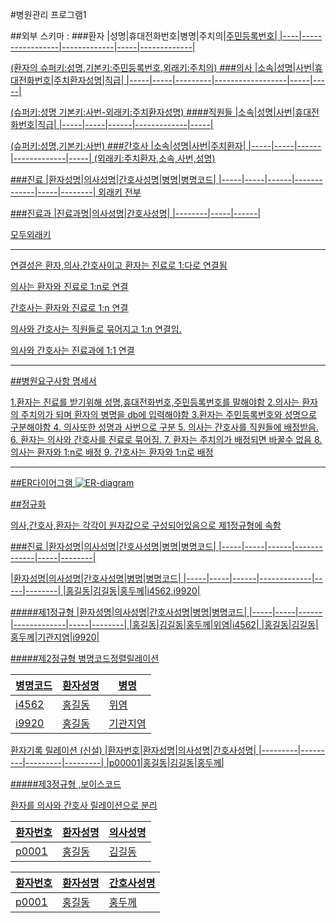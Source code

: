 #병원관리 프로그램1


##외부 스키마 :
###환자
|성명|휴대전화번호|병명|주치의|<u>주민등록번호|
|----|-----------------|-------------|-----|-------------|

 (환자의 슈퍼키:성명,기본키:주민등록번호,외래키:주치의)
###의사
|소속|성명|<u>사번|휴대전화번호|주치환자성명|직급|
|-----|-----|---------|------------------|-----|-----|


(슈퍼키:성명 기본키:사번-외래키:주치환자성명)
####직원들
|소속|성명|<u>사번|휴대전화번호|직급|
|-----|-----|------|-------------|-----|

(슈퍼키:성명,기본키:사번)
###간호사
|소속|성명|사번|주치환자|
|-----|-----|------|-------------|-----|
(외래키:주치환자,소속,사번,성명)

###진료
|환자성명|의사성명|간호사성명|병명|<u>병명코드|
|-----|-----|------|-------------|-----|--------|
외래키 전부

###진료과
|진료과명|의사성명|간호사성명|
|--------|-----|------|

모두외래키


-----------------------------------------------------------

연결성은 환자,의사,간호사이고  환자는 진료로  1:다로 연결됨

의사는 환자와 진료로 1:n로 연결

간호사는 환자와 진료로 1:n 연결

의사와 간호사는 직원들로 묶어지고 1:n 연결임.

의사와 간호사는 진료과에 1:1 연결

---------------------------------------------


##병원요구사항 명세서

1.환자는 진료를 받기위해 성명,휴대전화번호,주민등록번호를 말해야함
2.의사는 환자의 주치의가 되며 환자의 병명을 db에 입력해야함
3.환자는 주민등록번호와 성명으로 구분해야함
4. 의사또한 성명과 사번으로 구분
5. 의사는 간호사를 직원들에 배정받음.
6. 환자는 의사와 간호사를 진료로 묶어짐.
7. 환자는 주치의가 배정되면 바꿀수 없음
8. 의사는 환자와 1:n로 배정
9. 간호사는 환자와 1:n로 배정

-------------------------------------------------------------------

##ER다이어그램
![ER-diagram][logo]

[logo]:https://viewer.diagrams.net/?tags=%7B%7D&highlight=0000ff&edit=_blank&layers=1&nav=1&title=HOSPITAL%20D.B%20ERDIAGRAM#R5V1dl5s2EP01PJYD%2BgI92l43aZvsSc82TfrI2sSmxcbFbNbur69YJGMkZY1tQHLihz1GgLzMzJ25MxrZDpysdm%2FyaLN8n83j1AHefOfAOweAMAjZ33JgXw2gkA8s8mReDfn1wEPyX8wHPT76lMzjbePCIsvSItk0B2fZeh3PisZYlOfZc%2FOyL1na%2FNRNtIiVgYdZlKqjn5J5seSPBYJ6%2FG2cLJbik31CqzOrSFzMn2S7jObZ89EQnDpwkmdZUb1b7SZxWspOyOXTL%2FtP6bt%2FyJtff9%2F%2BG30c%2F%2FbH%2FZ8%2FVZP9fM4th0fI43Vx8dSjpykl9%2FcP4ce3u93nbeQ9LzN%2Bi%2Fc1Sp%2B4vJzpnUOpQ0NnOnHo1KHi6Yu9EGmePa3ncTmt58Dx8zIp4odNNCvPPjMbYmPLYpWyI5%2B9bfm%2F82f8GudFvDvSHH%2BWN3G2iot8zy7hZw9q4XYJKK6On2st%2B%2BKa5ZGGCR%2BLuGEtDlPXwmNvuPzOkCXQyHLijAInRM507IygE05UWS6z1ePT1pwcEZTl6Kly9DVyDPqSI1TlKEstXs9HpW9gR7M02m6TWVNYTQs9T3TxvOFQVMHlcRoVydemf9FJgd%2F6IUvY5x4EDiFqCBwC5OLmJNvsKZ%2FF%2FL5jSEtTybqDQJqoiPJFXCgTvajl8ESXawopmnoXPZbhQ1YXE2l1hqkm3ib%2FRY8vp7ym1qI0WaxLlTI9xTkbKK04Ya58xE%2Bskvm8vFGj0dcsiYcW%2FqG1Q28Bkta6vsriiSLH99fKMK%2BAqojwMSuKbDWkCHcN2Q0j0EDriukdD2shcEYaV2xDWCPWhbWwa3cc75Li89H7v8r3zAVWR3e7o1N3%2B4tceOU%2FT9tH366eINk%2FX%2Bzq8empenb2vq8Ywr0tXio05aW%2BEeKbupLuz7582cb9qEgNyLfi94CgLkJmxLTf87FWmCWf91%2BkOi5zI0bsKXRGSJWqeWJPJImaJva%2BynOuDCXnya5%2FZk%2BbEqdXMHsJDnRgZ68yKLuovbAl67m9r%2FIna8JmB0I0we59qvHMI2fsvVRaXoLd2PZ4R6yLd0BTC7x5oi9MpX%2BmL%2FvrK5j%2Byal6dv5AZfrW1COElf7oVB%2FqKve3SfURMO36oGrwmtJ9GWKgM7ayhi9L1DTVh6DrYHKe7Iam%2Bgh3RvURHtbbQ3W9xS6qL2zJeqoP1fKLNVS%2FAyGaoPpQV4S5capvQbzrvBBjAdUXpjI01b%2FC9ctUXzNV385frfPY47KMVScso%2FqaFbibadJpGvjB4M25vla1I%2BsZ%2FmE50BjDR52Xi86T3dAMHwedMXwcDNymo6a3djF8dH1RZxg6itS01ppw2YEQTTB8pGn3u3WGbz7MIU0nwM0zfGEqQzP8K1y%2FzPA1U%2FXt%2FNUM2ppivrDSH53ho%2FPy8XW2js%2BFqj%2Foqhu3ucq0X3vwto14R44Ua%2FyoGLtS%2F4g0DeAw79mw96SJWjZmMw1H%2B6PLNuUF215MTtci%2B%2B2wWy0tjavVEFJeo9hnmiabbWwuCEOC9Mo7sh1CVNsBvcVgTarZBapd6IWNIBzi19FdHnyI84Q9VknXjSJeKMUSxMtttQpQWyM%2BIG4z1AMYtAz1w6Eea5L2GuNjZwycUK1%2BGIe2skdJ0yyjMxJZmZ1BG5%2B3R%2BkUtI2BEdkFRkBdYX5C0z51cXAZJAm8CUjqerZFp0EZbUfOiFoISWobJDUrhTcabU%2FjlliFWwQV3EJ4KXNGMmghClwKbUOtJmNT12TK0Iqcsc9xHGL7cAwDSdqaXQJkUBxrEpPvFsehXTjGGhwHLghp%2FSIXwpoosMbYFaq1B9a6pValq%2FIGYH3oABTSDoEbAAXZgQ7Zpcb7AndfKTGhSAJ3YDolBi2dALEsI1ZJ%2BMXBXGXgVgZzosuKxyUFp1ZjXKLgLJS7YonEFAsnmk7qTgAeYtwAeOAj09GbALuAiz3Xk%2FJdD7k09OqXFG9b4zhUMmkfWJdJC32ctyXCOIyVEqSmtWdYDFtd3IKt4WlXcatKkmso%2Bg2lI0RdevxClyFVTZ8RsTHitvqiglvg2dJCH6LaGDw0zyZ9FcOIlEN7xlee2vsDu4pmOKAKUllG7B9F6wt9APGbX%2FyAgoDRpW%2FPa94b6IppN70WjcKmW8Ae0KrA1NI06avIRj3acBAEEeM03a4im0z3EFbWpFoDnfoulnhE4Lny%2F2Qe3%2Fqqmu2rzhhhV6ZptHSlCnaHpec91dB6ahY7ic%2FArvoXIlCKy5heWP6Su8CIZ1%2FSHOhrX%2BGYB9jyDb3xaAyltj7iqxm2jqGr3QLdfUFlX3Wy4QvhpwEOrAI4BsSF8CjVboI9vDQYYznzxiFw5TzePN6BFu%2B217qxr0DYRSqJHjQQBz9Qx0lgV%2FKMqOceZVMSSyPehRjGlLiiiizmAgzEUPkke%2FD8vTSiIIBdX5I9VHvKBu1FoboypeIsmXDHTOKIfxconbzypaA27laDmkb5YXer0fM8aU%2B71ZiY8z1fbUTimK82wsNAfe%2FLUePmnkudwhxPeuu2hKvjfXKwLmleu09OM1XP%2B%2BSo6kit2dor8GHpPjkoTdDfRjnabd2yY5JkWyePxJmh7L9bg9MHLsQYopBFZB%2BTJtsq204wI0YwZLkTgMi2CocvqjASjh%2F4YZYXy2yRraN0Wo9KhlJf8y7LNtyW%2Fo6LYs9%2F8Cp6KrJrovdp3x%2Ba8v3XRXZd6bcFg7KOnmLZ5%2BmbrbT0FClbWLqTb7fF4I4dIrVs6QV35RCxnQ6RHdY%2FR1ddXv%2BmH5z%2BDw%3D%3D

##정규화

의사,간호사,환자는 각각이 원자값으로 구성되어있음으로 제1정규형에 속함

###진료
|환자성명|의사성명|간호사성명|병명|<u>병명코드|
|-----|-----|------|-------------|-----|--------|

|환자성명|의사성명|간호사성명|병명|<u>병명코드|
|-----|-----|------|-------------|-----|--------|
|홍길동|김길동|홍두께|i4562,i9920|

#####제1정규형
|환자성명|의사성명|간호사성명|병명|<u>병명코드|
|-----|-----|------|-------------|-----|--------|
|홍길동|김길동|홍두께|위염|i4562|
|홍길동|김길동|홍두께|기관지염|i9920|

#####제2정규형
병명코드정렬릴레이션

|<u>병명코드|환자성명|병명|
|-----|-----|----|
|i4562|홍길동|위염|
|i9920|홍길동|기관지염|

환자기록  릴레이션 (신설)
|<u>환자번호|환자성명|의사성명|간호사성명|
|---------|---------|---------|---------|
|p00001|홍길동|김길동|홍두께|

#####제3정규형 ,보이스코드

환자를 의사와 간호사 릴레이션으로 분리

|환자번호|환자성명|의사성명|
|---------|---------|---------|
|p0001|홍길동|김길동|

|환자번호|환자성명|간호사성명|
|---------|---------|---------|
|p0001|홍길동|홍두께|
